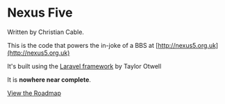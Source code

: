 # Nexus Five

Written by Christian Cable.

This is the code that powers the in-joke of a BBS at [http://nexus5.org.uk](http://nexus5.org.uk)

It's built using the [Laravel framework](https://laravel.com) by Taylor Otwell 

It is **nowhere near complete**.

[View the Roadmap](https://trello.com/b/yyIvw9fp/nexus)